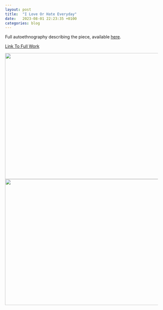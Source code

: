 ```yaml
---
layout: post
title:  "I Love Or Hate Everyday"
date:   2023-08-01 22:23:35 +0100
categories: blog
---
```


Full autoethnography describing the piece, available <a href="/writings/2023-11-27-Your-Post-Goes-Against-Our-Community-Guidelines/">here</a>.

<a href="https://www.instagram.com/iloveorhateeveryday/">Link To Full Work</a>

<img src="/assets/img/iloveorhateeveryday/instagram1.png" height="415" width="539"/>
<img src="/assets/img/iloveorhateeveryday/instagram2.png" height="415" width="539"/> 